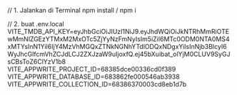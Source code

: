 // 1. Jalankan di Terminal
npm install / npm i

// 2. buat .env.local
VITE_TMDB_API_KEY=eyJhbGciOiJIUzI1NiJ9.eyJhdWQiOiJkNTRhMmRiOTEwMmNlZGEzYTMxM2MxOTc5ZjYyNzFmNyIsIm5iZiI6MTc0ODM0NTA0MS4xMTYsInN1YiI6IjY4MzVhMGQxZTNkNGNhYTdlODQxNDgxYiIsInNjb3BlcyI6WyJhcGlfcmVhZCJdLCJ2ZXJzaW9uIjoxfQ.ej45bXuibat_olYjM0CLUV9SyGJsCBsToZ6ClYzV1b8
VITE_APPWRITE_PROJECT_ID=68385dce00336cd0f389
VITE_APPWRITE_DATABASE_ID=683862fe000546ab3938
VITE_APPWRITE_COLLECTION_ID=68386370003cd8eb1d7b

